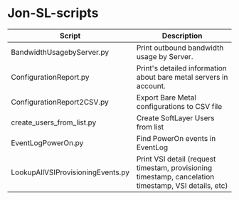 **Jon-SL-scripts**
==============

Script | Description
------ | -----------
BandwidthUsagebyServer.py | Print outbound bandwidth usage by Server.
ConfigurationReport.py | Print's detailed information about bare metal servers in account.
ConfigurationReport2CSV.py | Export Bare Metal configurations to CSV file
create_users_from_list.py | Create SoftLayer Users from list
EventLogPowerOn.py | Find PowerOn events in EventLog
LookupAllVSIProvisioningEvents.py | Print VSI detail (request timestam, provisioning timestamp, cancelation timestamp, VSI details, etc)
